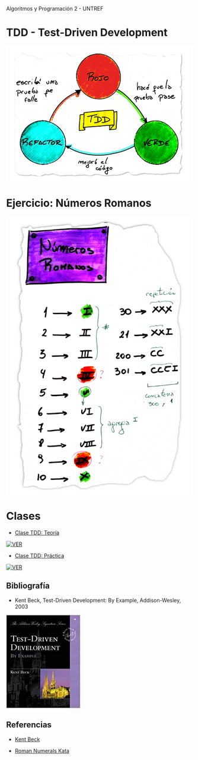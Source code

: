 Algoritmos y Programación 2 - UNTREF

# TDD - Test-Driven Development

![TDD](img/TDD.png)

# Ejercicio: Números Romanos

![Números Romanos](img/Enunciado.png)


# Clases

* [Clase TDD: Teoría](https://youtu.be/VhZnumVLLho)

[![VER](https://img.youtube.com/vi/VhZnumVLLho/0.jpg)](https://www.youtube.com/watch?v=VhZnumVLLho)

* [Clase TDD: Práctica](https://youtu.be/q7xolenPBb8)

[![VER](https://img.youtube.com/vi/q7xolenPBb8/0.jpg)](https://www.youtube.com/watch?v=q7xolenPBb8)

## Bibliografía

* Kent Beck, Test-Driven Development: By Example, Addison-Wesley, 2003

![Test-Driven Development: By Example](img/Test-DrivenDevelopmentByExample.jpeg)


## Referencias

* [Kent Beck](https://es.wikipedia.org/wiki/Kent_Beck)

* [Roman Numerals Kata](https://kata-log.rocks/roman-numerals-kata)

